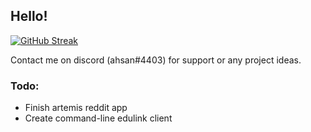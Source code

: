 ## Hello!
[![GitHub Streak](https://github-readme-streak-stats.herokuapp.com?user=ahsan-a&theme=nord)](https://github.com/DenverCoder1/github-readme-streak-stats)

Contact me on discord (ahsan#4403) for support or any project ideas.

### Todo:
-   Finish artemis reddit app
-   Create command-line edulink client
